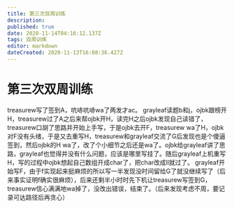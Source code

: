 ```yaml
---
title: 第三次双周训练
description: 
published: true
date: 2020-11-14T04:16:12.137Z
tags: 双周训练
editor: markdown
dateCreated: 2020-11-13T16:08:36.427Z
---
```


# 第三次双周训练
treasurew写了签到A，吭哧吭哧wa了两发才ac。
grayleaf读题b和j，ojbk跟榜开H，treasurew过了A之后来帮ojbk开H，读完H之后ojbk发现自己读错了，treasurew口胡了思路并开始上手写，于是ojbk去开F，treasurew wa了H，ojbk对F没有头绪，于是又去重写H，treasurew和grayleaf交流了G后发现也是个傻逼签到，然后ojbk的H wa了，改了个小细节之后还是wa了。ojbk给grayleaf讲了思路，grayleaf也觉得并没有什么问题，应该是哪里写挂了。随后grayleaf上机重写H，写的过程中ojbk想起自己数组开成char了，把char改成ll就过了。
grayleaf开始写F，由于f实现起来挺麻烦的所以写一半发现没时间留给G了就没继续写了（后来事实证明f确实很麻烦），后来还剩半小时时先下机让treasurew写签到G，treasurew信心满满地wa掉了，没改出错误，结束了。（后来发现考虑不周，要记录可达路径后再贪心）